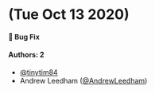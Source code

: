 # (Tue Oct 13 2020)

#### 🐛 Bug Fix


#### Authors: 2

- [@tinytim84](https://github.com/tinytim84)
- Andrew Leedham ([@AndrewLeedham](https://github.com/AndrewLeedham))
